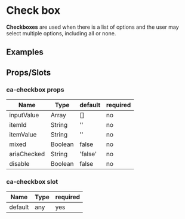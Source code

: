 
# Check box

**Checkboxes** are used when there is a list of options and the user may select multiple options, including all or none.

## Examples

<Codepen codePenId="OwNdRy"></Codepen>

## Props/Slots

### ca-checkbox props

| Name | Type | default | required |
| ------ | ----------- | ----| ---- |
| inputValue  | Array | [] | no |
| itemId     | String | '' | no |
| itemValue     | String | '' | no |
| mixed     | Boolean | false | no |
| ariaChecked     | String | 'false' | no |
| disable     | Boolean | false | no |

### ca-checkbox slot

| Name | Type | required |
| ------ | ----------- |  ---- |
| default   | any | yes |
